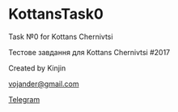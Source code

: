 # KottansTask0
Task №0 for Kottans Chernivtsi

Тестове завдання для Kottans Chernivtsi #2017

Created by Kinjin

<vojander@gmail.com>

[Telegram](http://t.me/Kinjin)
